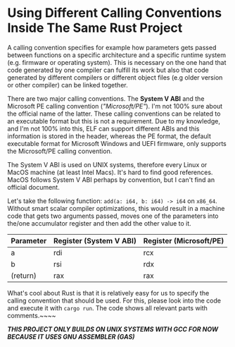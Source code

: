 # Using Different Calling Conventions Inside The Same Rust Project

A calling convention specifies for example how parameters gets passed 
between functions on a specific architecture and a specific
runtime system (e.g. firmware or operating system). This is necessary on the one 
hand that code generated by one compiler can fulfill its work but also that code 
generated by different compilers or different object files 
(e.g older version or other compiler) can be linked together.

There are two major calling conventions. The **System V ABI** and the Microsoft
PE calling convention (*"Microsoft/PE"*). I'm not 100% sure about the official name of the latter.
These calling conventions can be related to an executable format but this is not 
a requirement. Due to my knowledge, and I'm not 100% into this,
ELF can support different ABIs and this information is stored in the header,
whereas the PE format, the default executable format for Microsoft Windows and 
UEFI firmware, only supports the Microsoft/PE calling convention.

The System V ABI is used on UNIX systems, therefore every Linux or MacOS 
machine (at least Intel Macs). It's hard to find good references. MacOS
follows System V ABI perhaps by convention, but I can't find an official document.

Let's take the following function: `add(a: i64, b: i64) -> i64` on `x86_64`.
Without smart scalar compiler optimizations, this would result in a machine 
code that gets two arguments passed, moves one of the parameters into the/one 
accumulator register and then add the other value to it.

| Parameter | Register (System V ABI) | Register (Microsoft/PE) |
|-----------|-------------------------|-------------------------|
| a         | rdi                     | rcx                     |
| b         | rsi                     | rdx                     |
| (return)  | rax                     | rax                     |

What's cool about Rust is that it is relatively easy for us to specify
the calling convention that should be used. For this, please look
into the code and execute it with `cargo run`. The code shows
all relevant parts with comments.~~~~

***THIS PROJECT ONLY BUILDS ON UNIX SYSTEMS WITH GCC FOR NOW BECAUSE IT 
   USES GNU ASSEMBLER (GAS)***
